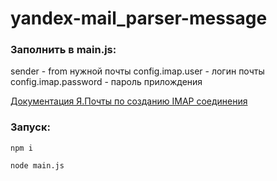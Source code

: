 # yandex-mail_parser-message

### Заполнить в main.js:

sender - from нужной почты
config.imap.user - логин почты
config.imap.password - пароль прилождения

[Документация Я.Почты по созданию IMAP соединения](https://yandex.ru/support/mail/mail-clients/others.html)

### Запуск:

```
npm i
```

```
node main.js
```
